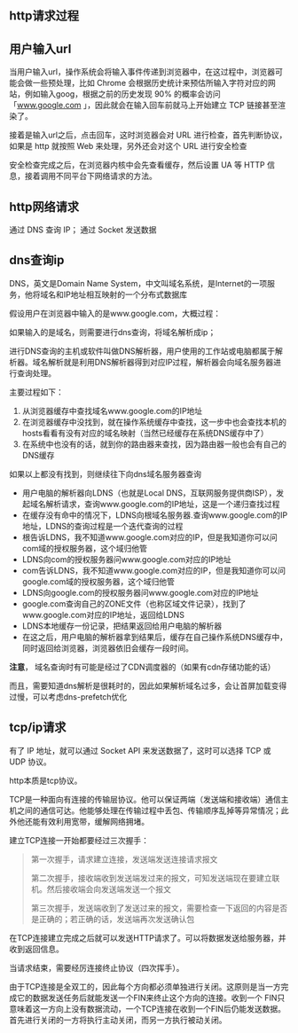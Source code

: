 ## http请求过程

## 用户输入url

当用户输入url，操作系统会将输入事件传递到浏览器中，在这过程中，浏览器可能会做一些预处理，比如 Chrome  会根据历史统计来预估所输入字符对应的网站，例如输入goog，根据之前的历史发现 90% 的概率会访问「www.google.com  」，因此就会在输入回车前就马上开始建立 TCP 链接甚至渲染了。

接着是输入url之后，点击回车，这时浏览器会对 URL 进行检查，首先判断协议，如果是 http 就按照 Web 来处理，另外还会对这个 URL 进行安全检查

安全检查完成之后，在浏览器内核中会先查看缓存，然后设置 UA 等 HTTP 信息，接着调用不同平台下网络请求的方法。

## http网络请求

通过 DNS 查询 IP；
通过 Socket 发送数据

## dns查询ip

DNS，英文是Domain Name System，中文叫域名系统，是Internet的一项服务，他将域名和IP地址相互映射的一个分布式数据库

假设用户在浏览器中输入的是www.google.com，大概过程：

如果输入的是域名，则需要进行dns查询，将域名解析成ip；

进行DNS查询的主机或软件叫做DNS解析器，用户使用的工作站或电脑都属于解析器。域名解析就是利用DNS解析器得到对应IP过程，解析器会向域名服务器进行查询处理。

主要过程如下：

1. 从浏览器缓存中查找域名www.google.com的IP地址
2. 在浏览器缓存中没找到，就在操作系统缓存中查找，这一步中也会查找本机的hosts看看有没有对应的域名映射（当然已经缓存在系统DNS缓存中了）
3. 在系统中也没有的话，就到你的路由器来查找，因为路由器一般也会有自己的DNS缓存

如果以上都没有找到，则继续往下向dns域名服务器查询

- 用户电脑的解析器向LDNS（也就是Local   DNS，互联网服务提供商ISP），发起域名解析请求，查询www.google.com的IP地址，这是一个递归查找过程
- 在缓存没有命中的情况下，LDNS向根域名服务器.查询www.google.com的IP地址，LDNS的查询过程是一个迭代查询的过程
- 根告诉LDNS，我不知道www.google.com对应的IP，但是我知道你可以问com域的授权服务器，这个域归他管
- LDNS向com的授权服务器问www.google.com对应的IP地址
- com告诉LDNS，我不知道www.google.com对应的IP，但是我知道你可以问google.com域的授权服务器，这个域归他管
- LDNS向google.com的授权服务器问www.google.com对应的IP地址
- google.com查询自己的ZONE文件（也称区域文件记录），找到了www.google.com对应的IP地址，返回给LDNS
- LDNS本地缓存一份记录，把结果返回给用户电脑的解析器
- 在这之后，用户电脑的解析器拿到结果后，缓存在自己操作系统DNS缓存中，同时返回给浏览器，浏览器依旧会缓存一段时间。

**注意**，
域名查询时有可能是经过了CDN调度器的（如果有cdn存储功能的话）

而且，需要知道dns解析是很耗时的，因此如果解析域名过多，会让首屏加载变得过慢，可以考虑dns-prefetch优化

## tcp/ip请求

有了 IP 地址，就可以通过 Socket API 来发送数据了，这时可以选择 TCP 或 UDP 协议。

http本质是tcp协议。

TCP是一种面向有连接的传输层协议。他可以保证两端（发送端和接收端）通信主机之间的通信可达。他能够处理在传输过程中丢包、传输顺序乱掉等异常情况；此外他还能有效利用宽带，缓解网络拥堵。

建立TCP连接一开始都要经过三次握手：

> 第一次握手，请求建立连接，发送端发送连接请求报文
>
> 第二次握手，接收端收到发送端发过来的报文，可知发送端现在要建立联机。然后接收端会向发送端发送一个报文
>
> 第三次握手，发送端收到了发送过来的报文，需要检查一下返回的内容是否是正确的；若正确的话，发送端再次发送确认包

在TCP连接建立完成之后就可以发送HTTP请求了。可以将数据发送给服务器，并收到返回信息。

当请求结束，需要经厉连接终止协议（四次挥手）。

由于TCP连接是全双工的，因此每个方向都必须单独进行关闭。这原则是当一方完成它的数据发送任务后就能发送一个FIN来终止这个方向的连接。收到一个 FIN只意味着这一方向上没有数据流动，一个TCP连接在收到一个FIN后仍能发送数据。首先进行关闭的一方将执行主动关闭，而另一方执行被动关闭。